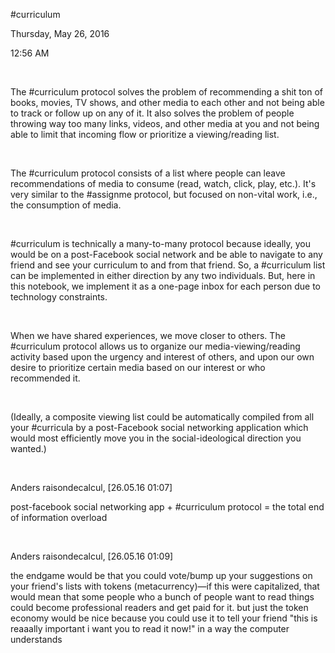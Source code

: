 \#curriculum

Thursday, May 26, 2016

12:56 AM

 

The \#curriculum protocol solves the problem of recommending a shit ton of books, movies, TV shows, and other media to each other and not being able to track or follow up on any of it. It also solves the problem of people throwing way too many links, videos, and other media at you and not being able to limit that incoming flow or prioritize a viewing/reading list.

 

The \#curriculum protocol consists of a list where people can leave recommendations of media to consume (read, watch, click, play, etc.). It's very similar to the \#assignme protocol, but focused on non-vital work, i.e., the consumption of media.

 

\#curriculum is technically a many-to-many protocol because ideally, you would be on a post-Facebook social network and be able to navigate to any friend and see your curriculum to and from that friend. So, a \#curriculum list can be implemented in either direction by any two individuals. But, here in this notebook, we implement it as a one-page inbox for each person due to technology constraints.

 

When we have shared experiences, we move closer to others. The \#curriculum protocol allows us to organize our media-viewing/reading activity based upon the urgency and interest of others, and upon our own desire to prioritize certain media based on our interest or who recommended it.

 

(Ideally, a composite viewing list could be automatically compiled from all your \#curricula by a post-Facebook social networking application which would most efficiently move you in the social-ideological direction you wanted.)

 

Anders raisondecalcul, \[26.05.16 01:07\]

post-facebook social networking app + \#curriculum protocol = the total end of information overload

 

Anders raisondecalcul, \[26.05.16 01:09\]

the endgame would be that you could vote/bump up your suggestions on your friend's lists with tokens (metacurrency)—if this were capitalized, that would mean that some people who a bunch of people want to read things could become professional readers and get paid for it. but just the token economy would be nice because you could use it to tell your friend "this is reaaally important i want you to read it now!" in a way the computer understands

 

 


